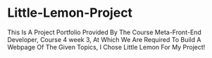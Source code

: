 # Little-Lemon-Project
This Is A Project Portfolio Provided By The Course Meta-Front-End Developer, Course 4 week 3, At Which We Are Required To Build A Webpage Of The Given Topics, I Chose Little Lemon For My Project!
